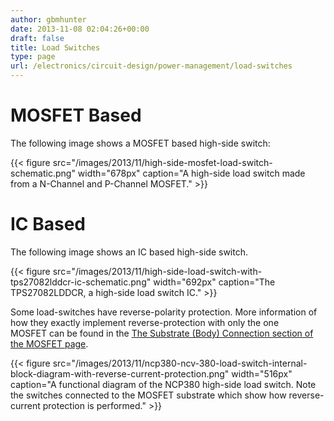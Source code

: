 ```yaml
---
author: gbmhunter
date: 2013-11-08 02:04:26+00:00
draft: false
title: Load Switches
type: page
url: /electronics/circuit-design/power-management/load-switches
---
```


# MOSFET Based




The following image shows a MOSFET based high-side switch:


{{< figure src="/images/2013/11/high-side-mosfet-load-switch-schematic.png" width="678px" caption="A high-side load switch made from a N-Channel and P-Channel MOSFET."  >}}


# IC Based




The following image shows an IC based high-side switch.


{{< figure src="/images/2013/11/high-side-load-switch-with-tps27082lddcr-ic-schematic.png" width="692px" caption="The TPS27082LDDCR, a high-side load switch IC."  >}}


Some load-switches have reverse-polarity protection. More information of how they exactly implement reverse-protection with only the one MOSFET can be found in the [The Substrate (Body) Connection section of the MOSFET page](http://blog.mbedded.ninja/electronics/components/mosfets#the-substrate-body-connection).


{{< figure src="/images/2013/11/ncp380-ncv-380-load-switch-internal-block-diagram-with-reverse-current-protection.png" width="516px" caption="A functional diagram of the NCP380 high-side load switch. Note the switches connected to the MOSFET substrate which show how reverse-current protection is performed."  >}}


